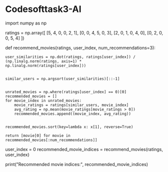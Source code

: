 # Codesofttask3-AI
import numpy as np


ratings = np.array([
    [5, 4, 0, 0, 2, 1],
    [0, 0, 4, 5, 0, 3],
    [2, 0, 1, 0, 4, 0],
    [0, 2, 0, 0, 5, 4]
])

def recommend_movies(ratings, user_index, num_recommendations=3):
   
    user_similarities = np.dot(ratings, ratings[user_index]) / (np.linalg.norm(ratings, axis=1) * np.linalg.norm(ratings[user_index]))
    

    similar_users = np.argsort(user_similarities)[::-1]
    
    
    unrated_movies = np.where(ratings[user_index] == 0)[0]
    recommended_movies = []
    for movie_index in unrated_movies:
        movie_ratings = ratings[similar_users, movie_index]
        avg_rating = np.mean(movie_ratings[movie_ratings > 0])
        recommended_movies.append((movie_index, avg_rating))
    
   
    recommended_movies.sort(key=lambda x: x[1], reverse=True)
    
    return [movie[0] for movie in recommended_movies[:num_recommendations]]


user_index = 0
recommended_movie_indices = recommend_movies(ratings, user_index)

print("Recommended movie indices:", recommended_movie_indices)
